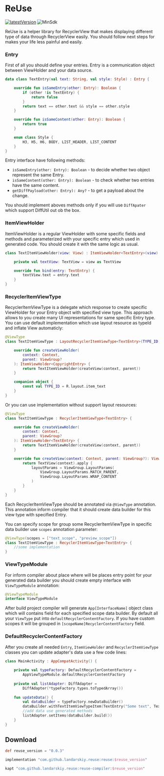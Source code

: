 # ReUse
[![latestVersion](https://jitpack.io/v/landarskiy/reuse.svg)](https://jitpack.io/#landarskiy/reuse)
![MinSdk](https://img.shields.io/badge/API-21%2B-brightgreen.svg?style=flat)

ReUse is a helper library for RecyclerView that makes displaying different type of data through RecyclerView easily. You should follow next steps for makes your life less painful and easily.

### Entry

First of all you should define your entries. Entry is a communication object between ViewHolder and your data source.

```kotlin
data class TextEntry(val text: String, val style: Style) : Entry {

    override fun isSameEntry(other: Entry): Boolean {
        if (other !is TextEntry) {
            return false
        }
        return text == other.text && style == other.style
    }

    override fun isSameContent(other: Entry): Boolean {
        return true
    }

    enum class Style {
        H3, H5, H6, BODY, LIST_HEADER, LIST_CONTENT
    }
}
```

Entry interface have following methods:
- `isSameEntry(other: Entry): Boolean` - to decide whether two object represent the same Entry.
- `isSameContent(other: Entry): Boolean` - to check whether two entries have the same content.
- `getDiffPayload(other: Entry): Any?` - to get a payload about the change.

You should implement aboves methods only if you will use `DiffApater` which support DiffUtil out ob the box.

### ItemViewHolder

ItemViewHolder is a regular ViewHolder with some specific fields and methods and parameterized with your specific entry which used in generated code. You should create it with the same logic as usual.

```kotlin
class TextItemViewHolder(view: View) : ItemViewHolder<TextEntry>(view) {

    private val textView: TextView = view as TextView

    override fun bind(entry: TextEntry) {
        textView.text = entry.text
    }
}
```

### RecyclerItemViewType

RecyclerItemViewType is a delegate which response to create specific ViewHolder for your Entry object with specified view type. This approach allows to you create many UI representations for same specific Entry type. You can use default implementation which use layout resource as typeId and inflate View automaticly:

```kotlin
@ViewType
class TextItemViewType : LayoutRecyclerItemViewType<TextEntry>(TYPE_ID) {

    override fun createViewHolder(
        context: Context,
        parent: ViewGroup?
    ): ItemViewHolder<CopyrightEntry> {
        return TextItemViewHolder(createView(context, parent))
    }

    companion object {
        const val TYPE_ID = R.layout.item_text
    }
}
```

Or you can use implementation without support layout resources:
```kotlin
@ViewType
class TextItemViewType : RecyclerItemViewType<TextEntry> {

    override fun createViewHolder(
        context: Context,
        parent: ViewGroup?
    ): ItemViewHolder<TextEntry> {
        return TextItemViewHolder(createView(context, parent))
    }

    override fun createView(context: Context, parent: ViewGroup?): View {
        return TextView(context).apply {
            layoutParams = ViewGroup.LayoutParams(
                ViewGroup.LayoutParams.MATCH_PARENT,
                ViewGroup.LayoutParams.WRAP_CONTENT
            )
        }
    }
}
```

Each RecyclerItemViewType should be annotated via `@ViewType` annotation. This annotation inform compiler that it should create data builder for this view type with specified Entry.

You can specify scope for group some RecyclerItemViewType in specific data builder use `scopes` annotation parameter:

```kotlin
@ViewType(scopes = ["text_scope", "preview_scope"])
class TextItemViewType : RecyclerItemViewType<TextEntry> {
    //some implementation
}
```

### ViewTypeModule

For inform compiler about place where will be places entry point for your generated data builder you should create empty interface with `ViewTypeModule` annotation:

```kotlin
@ViewTypeModule
interface ViewTypeModule
```
After build project compiler will generate `App[InterfaceName]` object class which will contains field for each specified scope data builder. By default all your `ViewType` put into `defaultRecyclerContentFactory`. If you have custom scopes it will be grouped in `[scopeName]RecyclerContentFactory` field.

### DefaultRecyclerContentFactory

After you create all needed `Entry`, `ItemViewHolder` and `RecyclerItemViewType` classes you can update adapter's data use a few code lines:

```kotlin
class MainActivity : AppCompatActivity() {
    
    private val typeFactory: DefaultRecyclerContentFactory =
        AppViewTypeModule.defaultRecyclerContentFactory
    
    private val listAdapter: DiffAdapter =
        DiffAdapter(*typeFactory.types.toTypedArray())
        
    fun updateData() {
        val dataBuilder = typeFactory.newDataBuilder()
        dataBuilder.withTextItemViewTypeItem(TextEntry("Some text", TextEntry.Style.H3)
        //add data use generated methods
        listAdapter.setItems(dataBuilder.build())
    }
}
```

## Download

```groovy
def reuse_version = "0.0.3"

implementation "com.github.landarskiy.reuse:reuse:$reuse_version"

kapt "com.github.landarskiy.reuse:reuse-compiler:$reuse_version"
```
